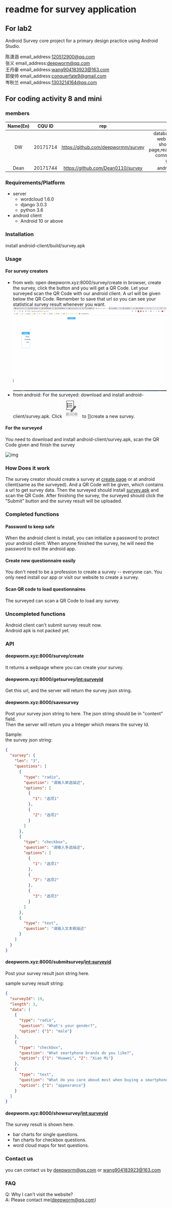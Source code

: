 # readme for survey application

## For lab2

Android Survey core project for a primary design practice using Android Studio.

陈潇涵 email_address:120512900@qq.com  
张义 email_address:deepworm@qq.com  
王丹豪 email_address:wang904183923@163.com  
郭俊帅 email_address:conquerfate9@gmail.com  
岑秋兰 email_address:1303214164@qq.com

## For coding activity 8 and mini

### members

| Name(En) |  CQU ID  |                 rep                 |                                        job                                        |
| :------: | :------: | :---------------------------------: | :-------------------------------------------------------------------------------: |
|    DW    | 20171714 | https://github.com/deepwormm/survey | database design, web services, showsurvey page,readme.md,http communication guide |
|   Dean   | 20171744 | https://github.com/Dean0110/survey |                                  android client                                   |

### Requirements/Platform

- server
  - wordcloud 1.6.0
  - django 3.0.3
  - python 3.6
- android client
  - Android 10 or above

### Installation

install android-client/build/survey.apk

### Usage

#### For survey creators

- from web: open deepworm.xyz:8000/survey/create in browser, create the survey, click the button and you will get a QR Code. Let your surveyed scan the QR Code with our android client. A url will be given below the QR Code. Remember to save that url so you can see your statistical survey result whenever you want.
  ![img](server/create_see_survey.gif)
- from android: For the surveyed: download and install android-client/survey.apk. Click ![img](android-client/icon_create.png) to ]]create a new survey.

#### For the surveyed

You need to download and install android-client/survey.apk, scan the QR Code given and finish the survey

![img](android-client/fill_in_survey.gif)

### How Does it work

The survey creator should create a survey at [create page](deepworm.xyz:8000/survey/create) or at android client(same as the surveyed). And a QR Code will be given, which contains a url to get survey data. Then the surveyed should install [survey.apk](./android-client/survey.apk) and scan the QR Code. After finishing the survey, the surveyed should click the "Submit" button and the survey result will be uploaded.

### Completed functions

#### Password to keep safe

When the android client is install, you can initialize a password to protect your android client. When anyone finished the survey, he will need the password to exit the android app.

#### Create new questionnaire easily

You don't need to be a profession to create a survey -- everyone can. You only need install our app or visit our website to create a survey.

#### Scan QR code to load questionnaires

The surveyed can scan a QR Code to load any survey.

### Uncompleted functions

Android client can't submit survey result now.   
Android apk is not packed yet.

### API

#### deepworm.xyz:8000/survey/create

It returns a webpage where you can create your survey.

#### deepworm.xyz:8000/getsurvey/<int:surveyid>

Get this url, and the server will return the survey json string.

#### deepworm.xyz:8000/savesurvey

Post your survey json string to here. The json string should be in "content" field.  
Then the server will return you a Integer which means the survey Id.

Sample:  
the survey json string:

```json
{
  "survey": {
    "len": "3",
    "questions": [
      {
        "type": "radio",
        "question": "请输入单选描述",
        "options": [
          {
            "1": "选项1"
          },
          {
            "2": "选项2"
          }
        ]
      },
      {
        "type": "checkbox",
        "question": "请输入多选描述",
        "options": [
          {
            "1": "选项1"
          },
          {
            "2": "选项2"
          },
          {
            "3": "选项3"
          }
        ]
      },
      {
        "type": "text",
        "question": "请输入文本框描述"
      }
    ]
  }
}
```

#### deepworm.xyz:8000/submitsurvey/<int:surveyid>

Post your survey result json string here.

sample survey result string:

```json
{
  "surveyId": 19,
  "length": 3,
  "data": [
    {
      "type": "radio",
      "question": "What's your gender?",
      "option": {"1": "male"}
    },
    {
      "type": "checkbox",
      "question": "What smartphone brands do you like?",
      "option": {"1": "Huawei", "2": "Xiao Mi"}
    },
    {
      "type": "text",
      "question": "What do you care aboud most when buying a smartphone?",
      "option": {"1": "appearance"}
    }
  ]
}
```

#### deepworm.xyz:8000/showsurvey/<int:surveyid>

The survey result is shown here.

- bar charts for single questions.
- fan charts for checkbox questions.
- word cloud maps for text questions.

### Contact us

you can contact us by deepworm@qq.com or wang904183923@163.com

### FAQ

Q: Why I can't visit the website?  
A: Please contact me(deepworm@qq.com)
